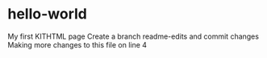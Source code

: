 # hello-world
My first  KITHTML page
Create a branch readme-edits and commit changes
Making more changes to this file  on line 4
